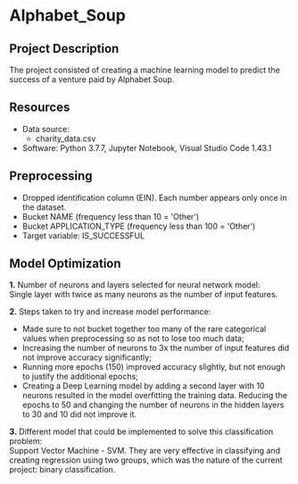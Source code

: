 # Alphabet_Soup

## Project Description
The project consisted of creating a machine learning model to predict the success of a venture paid by Alphabet Soup.

## Resources
- Data source:
    - charity_data.csv
- Software: Python 3.7.7, Jupyter Notebook, Visual Studio Code 1.43.1

## Preprocessing
* Dropped identification column (EIN). Each number appears only once in the dataset.
* Bucket NAME (frequency less than 10 = 'Other')
* Bucket APPLICATION_TYPE (frequency less than 100 = 'Other')
* Target variable: IS_SUCCESSFUL

## Model Optimization
__1.__ Number of neurons and layers selected for neural network model:\
Single layer with twice as many neurons as the number of input features. 

__2.__ Steps taken to try and increase model performance:
* Made sure to not bucket together too many of the rare categorical values when preprocessing so as not to lose too much data; 
* Increasing the number of neurons to 3x the number of input features did not improve accuracy significantly;
* Running more epochs (150) improved accuracy slightly, but not enough to justify the additional epochs;
* Creating a Deep Learning model by adding a second layer with 10 neurons resulted in the model overfitting the training data. Reducing the epochs to 50 and changing the number of neurons in the hidden layers to 30 and 10 did not improve it.

__3.__ Different model that could be implemented to solve this classification problem:\
Support Vector Machine - SVM. They are very effective in classifying and creating regression using two groups, which was the nature of the current project: binary classification.
